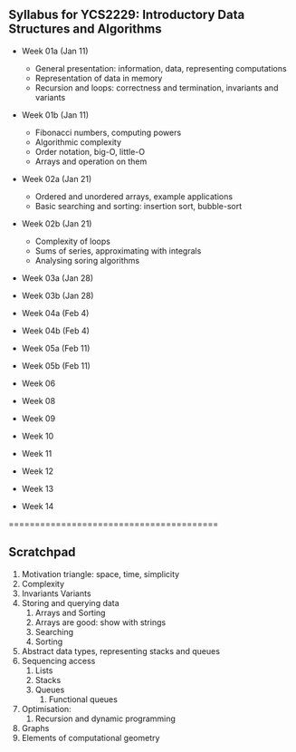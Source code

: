 ## Syllabus for YCS2229: Introductory Data Structures and Algorithms

* Week 01a (Jan 11)
  * General presentation: information, data, representing computations
  * Representation of data in memory
  * Recursion and loops: correctness and termination, invariants and variants
* Week 01b (Jan 11)
  * Fibonacci numbers, computing powers
  * Algorithmic complexity
  * Order notation, big-O, little-O
  * Arrays and operation on them

* Week 02a (Jan 21)
  * Ordered and unordered arrays, example applications
  * Basic searching and sorting: insertion sort, bubble-sort
* Week 02b (Jan 21)
  * Complexity of loops
  * Sums of series, approximating with integrals
  * Analysing soring algorithms

* Week 03a (Jan 28)
* Week 03b (Jan 28)

* Week 04a (Feb 4)
* Week 04b (Feb 4)

* Week 05a (Feb 11)
* Week 05b (Feb 11)

* Week 06
* Week 08
* Week 09
* Week 10
* Week 11
* Week 12
* Week 13
* Week 14

========================================

## Scratchpad

1. Motivation triangle: space, time, simplicity
2. Complexity
3. Invariants Variants
4. Storing and querying data
    1. Arrays and Sorting
    2. Arrays are good: show with strings
    3. Searching
    4. Sorting
5. Abstract data types, representing stacks and queues
6. Sequencing access
    1. Lists
    2. Stacks
    3. Queues
        1. Functional queues
7. Optimisation:
    1. Recursion and dynamic programming
8. Graphs
9. Elements of computational geometry

